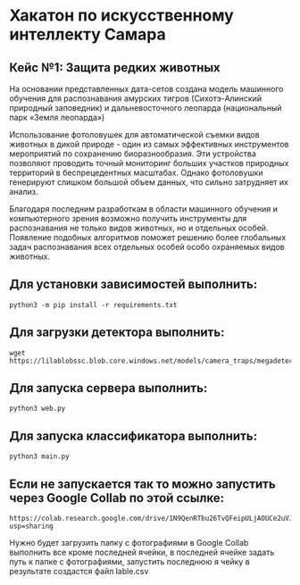 # Хакатон по искусственному интеллекту Самара
## Кейс №1: Защита редких животных

На основании представленных дата-сетов создана модель машинного обучения для распознавания амурских тигров (Сихотэ-Алинский природный заповедник) и дальневосточного леопарда (национальный парк «Земля леопарда»)

Использование фотоловушек для автоматической съемки видов животных в дикой природе - один из самых эффективных инструментов мероприятий по сохранению биоразнообразия. Эти устройства позволяют проводить точный мониторинг больших участков природных территорий в беспрецедентных масштабах. Однако фотоловушки генерируют слишком большой объем данных, что сильно затрудняет их анализ.

Благодаря последним разработкам в области машинного обучения и компьютерного зрения возможно получить инструменты для распознавания не только видов животных, но и отдельных особей. Появление подобных алгоритмов поможет решению более глобальных задач распознавания всех отдельных особей особо охраняемых видов животных.

## Для установки зависимостей выполнить:

    python3 -m pip install -r requirements.txt

## Для загрузки детектора выполнить:

    wget https://lilablobssc.blob.core.windows.net/models/camera_traps/megadetector/md_v4.1.0/md_v4.1.0.pb

## Для запуска сервера выполнить:
    
    python3 web.py

## Для запуска классификатора выполнить:

    python3 main.py

## Если не запускается так то можно запустить через Google Collab по этой ссылке:
            
    https://colab.research.google.com/drive/1N9QenRTbu26TvQFeipULjAOUCe2uVJnR?usp=sharing
  
 Нужно будет загрузить папку с фотографиями в Google Collab выполнить все кроме последней ячейки, в последней ячейке задать путь к папке с фотографиями, запустить последнюю я чейку в результате создастся файл lable.csv 
